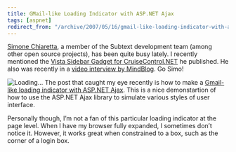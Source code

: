 ```yaml
---
title: GMail-like Loading Indicator with ASP.NET Ajax
tags: [aspnet]
redirect_from: "/archive/2007/05/16/gmail-like-loading-indicator-with-asp.net-ajax.aspx/"
---
```


[Simone Chiaretta](http://codeclimber.net.nz/ "Simone Chiaretta"), a
member of the Subtext development team (among other open source
projects), has been quite busy lately. I recently mentioned the [Vista
Sidebar Gadget for
CruiseControl.NET](https://haacked.com/archive/2007/04/16/vista-gadget-to-monitor-your-build.aspx "Vista Gadget for CCNET")
he published. He also was recently in a [video interview by
MindBlog](http://www.mindscape.co.nz/blog/?p=28 "MindBlog"). Go Simo!

![Loading...](https://haacked.com/assets/images/haacked_com/WindowsLiveWriter/GMaillikeLoadingIndicatorwithASP.NETAjax_14097/googleWaiting45.jpg)
The post that caught my eye recently is how to make a [Gmail-like
loading indicator with ASP.NET
Ajax](http://codeclimber.net.nz/archive/2007/05/17/How-to-make-a-Gmail-like-loading-indicator-with-ASP.NET-Ajax.aspx "GMail Like Loading Indicator").
This is a nice demonstartion of how to use the ASP.NET Ajax library to
simulate various styles of user interface.

Personally though, I’m not a fan of this particular loading indicator at
the page level. When I have my browser fully expanded, I sometimes don’t
notice it. However, it works great when constrained to a box, such as
the corner of a login box.

